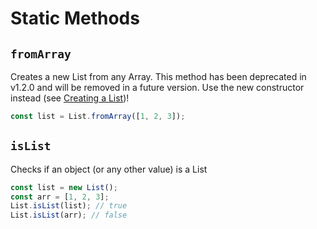 # Static Methods

## `fromArray`

Creates a new List from any Array. This method has been deprecated in v1.2.0 and will be removed in a future version. Use the new constructor instead (see [Creating a List](./README.md#creating-a-list))!

```js
const list = List.fromArray([1, 2, 3]);
```

## `isList`

Checks if an object (or any other value) is a List

```js
const list = new List();
const arr = [1, 2, 3];
List.isList(list); // true
List.isList(arr); // false
```
